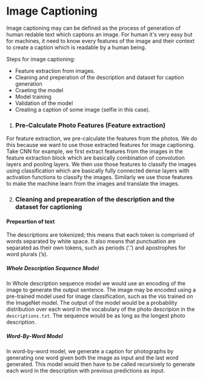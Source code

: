 Image Captioning
===

Image captioning may can be defined as the process of generation of human redable text which captions an image. For human it's very easy but for machines, it need to know every features of the image and their context to create a caption which is readable by a human being.

Steps for image captioning:

- Feature extraction from images.
- Cleaning and preperation of the description and dataset for caption generation
- Craeting the model
- Model training
- Validation of the model
- Creating a caption of some image (selfie in this case).

1. ### Pre-Calculate Photo Features (Feature extraction)

For feature extraction, we pre-calculate the features from the photos. We do this because we want to use those extracted features for image captioning. Take CNN for example, we first extract features from the images in the feature extraction block which are basically combination of convolution layers and pooling layers. We then use those features to classify the images using classification which are basically fully connected dense layers with activation functions to classify the images. Similarly we use those features to make the machine learn from the images and translate the images.

2. ### Cleaning and prepearation of the description and the dataset for captioning
#### Prepeartion of text
The descriptions are tokenized; this means that each token is comprised of words separated by white space. It also means that punctuation are separated as their own tokens, such as periods (‘.’) and apostrophes for word plurals (’s). 

##### Whole Description Sequence Model

In Whole description sequence model we would use an encoding of the image to generate the output sentence. The image may be encoded using a pre-trained model used for image classification, such as the `VGG` trained on the ImageNet model. The output of the model would be a probability distribution over each word in the vocabulary of the photo descripion in the `descriptions.txt`. The sequence would be as long as the longest photo description.
##### Word-By-Word Model

In word-by-word model, we generate a caption for photographs by generating one word given both the image as input and the last word generated. This model would then have to be called recursively to generate each word in the description with previous predictions as input.